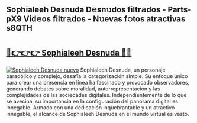 ## Sophialeeh Desnuda D𝚎sn𝚞dos filtr𝚊dos - Parts-pX9 Vid𝚎os filtr𝚊dos - N𝚞evas f𝚘tos atr𝚊ctivas s8QTH

# <h2><a href="http://mbd6hv.tromn.icu/?c=Sophialeeh+Desnuda">🔗👉👉👉 Sophialeeh Desnuda 🔗🔗</a></h2>

[![Sophialeeh Desnuda nuevo](https://i.imgur.com/pEAQMta.gif)](http://mbd6hv.tromn.icu/?c=Sophialeeh+Desnuda)
Sophialeeh Desnuda, un personaje paradójico y complejo, desafía la categorización simple. Su enfoque único para crear una presencia en línea ha fascinado y provocado observadores, generando debates sobre moralidad, autorrepresentación y las complejidades de las sociedades digitales. Independientemente de lo que se avecina, su importancia en la configuración del panorama digital es innegable. Armado con una dedicación inquebrantable y un atractivo innegable, el alcance de Sophialeeh Desnuda en el mundo virtual es vasto.
